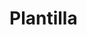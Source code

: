 # Plantilla
<!-- git remote add origin https://github.com/MauricioPeressutti/Plantilla.git
git branch -M main
git push -u origin main -->